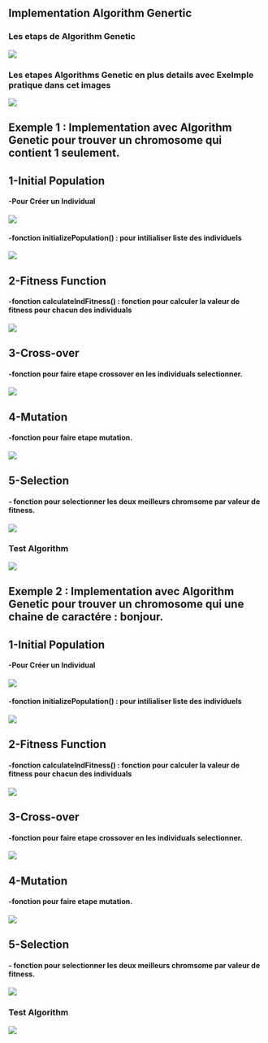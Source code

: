 <h2>Implementation Algorithm Genertic</h2>
<h3>Les etaps de Algorithm Genetic</h3>
<img src="photo/Genetic-Algorithm-Phases.jpg">
<h3>Les etapes Algorithms Genetic en plus details avec Exelmple pratique dans cet images</h3>
<img src="photo/detail.png">

<h2>Exemple 1 : Implementation avec Algorithm Genetic pour trouver un chromosome qui  contient 1 seulement.</h2>

<h2>1-Initial Population</h2>

<h4>-Pour Créer un Individual</h4>
<img src="photo/img01.png">

<h4>-fonction initializePopulation() : pour intilialiser liste des individuels</h4>
<img src="photo/img02.png">

<h2>2-Fitness Function</h2>
<h4>-fonction calculateIndFitness() : fonction pour calculer la valeur de fitness pour chacun des individuals</h4>
<img src="photo/img03.png">

<h2>3-Cross-over</h2>
<h4>-fonction pour faire etape crossover en les individuals selectionner.</h4>
<img src="photo/img06.png">

<h2>4-Mutation</h2>
<h4>-fonction pour faire etape mutation.</h4>
<img src="photo/img07.png">

<h2>5-Selection</h2>
<h4>- fonction pour selectionner les deux meilleurs chromsome par valeur de fitness.</h4>
<img src="photo/img05.png">

<h3>Test Algorithm</h3>
<img src="photo/img08.png">


<h2>Exemple 2 : Implementation avec Algorithm Genetic pour trouver un chromosome qui  une chaine de caractére : bonjour.</h2>

<h2>1-Initial Population</h2>

<h4>-Pour Créer un Individual</h4>
<img src="photo/img09.png">

<h4>-fonction initializePopulation() : pour intilialiser liste des individuels</h4>
<img src="photo/img10.png">

<h2>2-Fitness Function</h2>
<h4>-fonction calculateIndFitness() : fonction pour calculer la valeur de fitness pour chacun des individuals</h4>
<img src="photo/img11.png">

<h2>3-Cross-over</h2>
<h4>-fonction pour faire etape crossover en les individuals selectionner.</h4>
<img src="photo/img12.png">

<h2>4-Mutation</h2>
<h4>-fonction pour faire etape mutation.</h4>
<img src="photo/img13.png">

<h2>5-Selection</h2>
<h4>- fonction pour selectionner les deux meilleurs chromsome par valeur de fitness.</h4>
<img src="photo/img14.png">

<h3>Test Algorithm</h3>
<img src="photo/img15.png">





